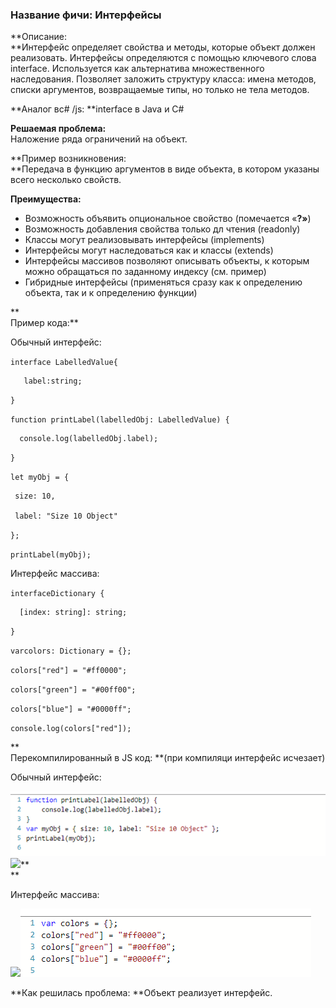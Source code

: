 ### **Название фичи: Интерфейсы**

**Описание:    
**Интерфейс определяет свойства и методы, которые объект должен реализовать. Интерфейсы определяются с помощью ключевого слова interface. Используется как альтернатива множественного наследования. Позволяет заложить структуру класса: имена методов, списки аргументов, возвращаемые типы, но только не тела методов.

**Аналог вc\# /js: **interface в Java и C\#

**Решаемая проблема:**  
Наложение ряда ограничений на объект.

**Пример возникновения:    
**Передача в функцию аргументов в виде объекта, в котором указаны всего несколько свойств.

**Преимущества:**

* Возможность объявить опциональное свойство \(помечается «**?»**\)
* Возможность добавления свойства только дл чтения \(readonly\)
* Классы могут реализовывать интерфейсы \(implements\)
* Интерфейсы могут наследоваться как и классы \(extends\)
* Интерфейсы массивов позволяют описывать объекты, к которым можно обращаться по заданному индексу \(см. пример\)
* Гибридные интерфейсы \(применяться сразу как к определению объекта, так и к определению функции\)

**  
Пример кода:**

Обычный интерфейс:

`interface LabelledValue{`

```
   label:string;
```

`}`

`function printLabel(labelledObj: LabelledValue) {`

```
  console.log(labelledObj.label);
```

`}`

`let myObj = {`

```
 size: 10, 

 label: "Size 10 Object"
```

`};`

`printLabel(myObj);`

Интерфейс массива:

`interfaceDictionary {`

```
  [index: string]: string;
```

`}`

`varcolors: Dictionary = {};`

`colors["red"] = "#ff0000";`

`colors["green"] = "#00ff00";`

`colors["blue"] = "#0000ff";`

`console.log(colors["red"]);`

**  
 Перекомпилированный в JS код: **\(при компиляци интерфейс исчезает\)

Обычный интерфейс:

![](/assets/simport.png)![](file:///C:\Users\MPCHEL~1\AppData\Local\Temp\msohtmlclip1\01\clip_image001.png)**    
**

Интерфейс массива:

![](file:///C:\Users\MPCHEL~1\AppData\Local\Temp\msohtmlclip1\01\clip_image002.png)![](/assets/i2mport.png)

**Как решилась проблема: **Объект реализует интерфейс.

